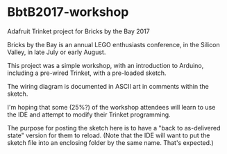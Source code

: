 # BbtB2017-workshop
Adafruit Trinket project for Bricks by the Bay 2017

Bricks by the Bay is an annual LEGO enthusiasts conference, in the Silicon Valley, in late July or early August.

This project was a simple workshop, with an introduction to Arduino, including a pre-wired Trinket, with a pre-loaded sketch.

The wiring diagram is documented in ASCII art in comments within the sketch.

I'm hoping that some (25%?) of the workshop attendees will learn to use the IDE and attempt to modify their Trinket programming.

The purpose for posting the sketch here is to have a "back to as-delivered state" version for them to reload.
(Note that the IDE will want to put the sketch file into an enclosing folder by the same name. That's expected.)
